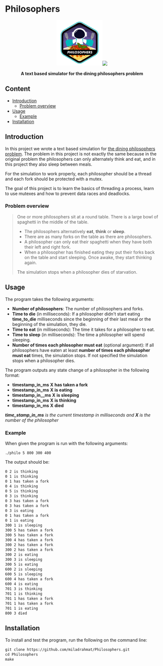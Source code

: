# Philosophers

<p align=center>
  <img src="https://github.com/miladrahmat/42-badges/blob/master/badges/philosopherse.png"><img height="144" src="https://github.com/user-attachments/assets/46c6bd9e-a045-43c6-986a-681cb2fb72bc">
</p>

<p align=center>
  <b>A text based simulator for the dining philosophers problem</b>
</p>

## Content

- [Introduction](#introduction)
  - [Problem overview](#problem-overview)
- [Usage](#usage)
  - [Example](#example)
- [Installation](#installation)


## Introduction

In this project we wrote a text based simulation for [the dining philosophers problem](https://en.wikipedia.org/wiki/Dining_philosophers_problem). The problem in this project is not exactly the same because in the original problem the philosophers can only alternately think and eat, and in this project they also sleep between meals.

For the simulation to work properly, each philosopher should be a thread and each fork should be protected with a mutex.

The goal of this project is to learn the basics of threading a process, learn to use mutexes and how to prevent data races and deadlocks.

### Problem overview

> One or more philosophers sit at a round table. There is a large bowl of spaghetti in the middle of the table.
> 
> - The philosophers alternatively **eat**, **think** or **sleep**.
> - There are as many forks on the table as there are philosophers.
> - A philosopher can only eat their spaghetti when they have both their left and right fork.
> - When a philosopher has finished eating they put their forks back on the table and start sleeping. Once awake, they start thinking again.
>   
> The simulation stops when a philosopher dies of starvation.

## Usage

The program takes the following arguments:
- **Number of philosophers**: The number of philosophers and forks.
- **Time to die** (in milliseconds): If a philosopher didn't start eating **time_to_die** milliseconds since the beginning of their last meal or the beginning of the simulation, they die.
- **Time to eat** (in milliseconds): The time it takes for a philosopher to eat.
- **Time to sleep** (in milliseconds): The time a philosopher will spend sleeping.
- **Number of times each phlosopher must eat** (optional argument): If all philosophers have eaten at least **number of times each philosopher must eat** times, the simulation stops. If not specified the simulation stops when a philosopher dies.

The program outputs any state change of a philosopher in the following format:
- **timestamp_in_ms** **X** **has taken a fork**
- **timestamp_in_ms** **X** **is eating**
- **timestamp_in__ms** **X** **is sleeping**
- **timestamp_in_ms** **X** **is thinking**
- **timestamp_in_ms** **X** **died**

***time_stamp_in_ms** is the current timestamp in milliseconds and **X** is the number of the philosopher* 
### Example

When given the program is run with the following arguments:
```
./philo 5 800 300 400
```
The output should be:
```
0 2 is thinking
0 1 is thinking
0 1 has taken a fork
0 4 is thinking
0 5 is thinking
0 3 is thinking
0 3 has taken a fork
0 3 has taken a fork
0 3 is eating
0 1 has taken a fork
0 1 is eating
300 1 is sleeping
300 5 has taken a fork
300 5 has taken a fork
300 4 has taken a fork
300 2 has taken a fork
300 2 has taken a fork
300 2 is eating
300 3 is sleeping
300 5 is eating
600 2 is sleeping
600 5 is sleeping
600 4 has taken a fork
600 4 is eating
701 3 is thinking
701 1 is thinking
701 1 has taken a fork
701 1 has taken a fork
701 1 is eating
800 3 died
```

## Installation

To install and test the program, run the following on the command line:
```
git clone https://github.com/miladrahmat/Philosophers.git
cd Philosophers
make
```
